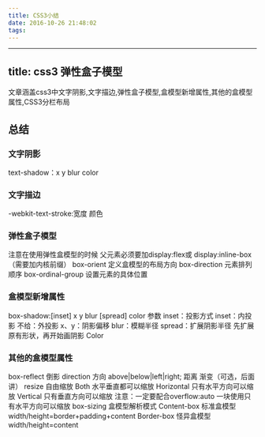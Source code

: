```yaml
---
title: CSS3小结
date: 2016-10-26 21:48:02
tags:
---
```

---
title: css3 弹性盒子模型
---
文章涵盖css3中文字阴影,文字描边,弹性盒子模型,盒模型新增属性,其他的盒模型属性,CSS3分栏布局

## 总结

### 文字阴影

text-shadow：x y blur color


### 文字描边

-webkit-text-stroke:宽度 颜色

### 弹性盒子模型

注意在使用弹性盒模型的时候 父元素必须要加display:flex或
display:inline-box（需要加内核前缀）
box-orient 定义盒模型的布局方向
box-direction 元素排列顺序
box-ordinal-group 设置元素的具体位置


### 盒模型新增属性

box-shadow:[inset] x y blur [spread] color
参数
inset：投影方式
inset：内投影
不给：外投影
x、y：阴影偏移
blur：模糊半径
spread：扩展阴影半径
先扩展原有形状，再开始画阴影
Color

### 其他的盒模型属性

box-reflect 倒影
direction  方向     above|below|left|right;
距离
渐变（可选，后面讲）
resize 自由缩放
Both 水平垂直都可以缩放
Horizontal 只有水平方向可以缩放
Vertical 只有垂直方向可以缩放
注意：一定要配合overflow:auto 一块使用只有水平方向可以缩放
box-sizing 盒模型解析模式
Content-box  标准盒模型 width/height=border+padding+content
Border-box 怪异盒模型 width/height=content
